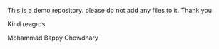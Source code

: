 This is a demo repository. please do not add any files to it. Thank you 

Kind reagrds

Mohammad Bappy Chowdhary
